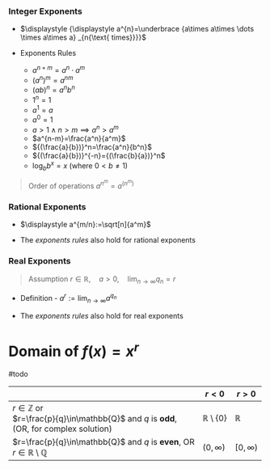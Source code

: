 ### Integer Exponents

- $\displaystyle  {\displaystyle a^{n}=\underbrace {a\times a\times \dots \times a\times a} _{n{\text{ times}}}}$

- Exponents Rules 
	- $a^{n+m}=a^n\cdot{a^m}$
	- $(a^{n})^m=a^{n{m}}$
	- ${(a{b})}^n=a^n{b^n}$
	- $1^n=1$
	- $a^1=a$
	- $a^0=1$
	- $a>1\land n>m\implies a^n>a^m$
	- $a^{n-m}=\frac{a^n}{a^m}$
	- ${(\frac{a}{b})}^n=\frac{a^n}{b^n}$
	- ${(\frac{a}{b})}^{-n}={(\frac{b}{a})}^n$
	- $\log_{b}{b^x}=x$ (where $0<b\neq 1$)

>  Order of operations $a^{n^m}=a^{(n^m)}$

### Rational Exponents 

- $\displaystyle a^{m/n}:=\sqrt[n]{a^m}$

- The *exponents rules* also hold for rational exponents

### Real Exponents

> Assumption  $r\in\mathbb{R},\quad a>0,\quad \displaystyle \lim_{ n \to \infty }{q_{n}}=r$

- Definition - $\displaystyle a^r:=\lim_{ n \to \infty }a^{q_{n}}$

- The *exponents rules* also hold for real exponents



# Domain of $f(x)=x^r$

#todo 

|                                                                                                         | $r<0$                        | $r>0$         |
| ------------------------------------------------------------------------------------------------------- | ---------------------------- | ------------- |
| $r\in\mathbb{Z}$  or <br>$r=\frac{p}{q}\in\mathbb{Q}$ and $q$ is **odd**,<br>(OR, for complex solution) | $\mathbb{R} \setminus \{0\}$ | $\mathbb{R}$  |
| $r=\frac{p}{q}\in\mathbb{Q}$ and $q$ is **even**, OR<br>$r\in\mathbb{R}\setminus \mathbb{Q}$            | $(0, \infty)$                | $[0, \infty)$ |



